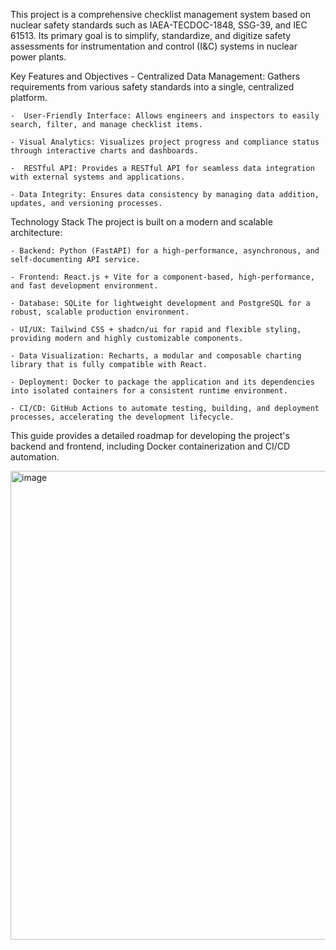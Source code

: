 This project is a comprehensive checklist management system based on nuclear safety standards such as IAEA-TECDOC-1848, SSG-39, and IEC 61513. Its primary goal is to simplify, standardize, and digitize safety assessments for instrumentation and control (I&C) systems in nuclear power plants.

Key Features and Objectives
    - Centralized Data Management: Gathers requirements from various safety standards into a single, centralized platform.
    
    -  User-Friendly Interface: Allows engineers and inspectors to easily search, filter, and manage checklist items.
    
    - Visual Analytics: Visualizes project progress and compliance status through interactive charts and dashboards.
    
    -  RESTful API: Provides a RESTful API for seamless data integration with external systems and applications.
    
    - Data Integrity: Ensures data consistency by managing data addition, updates, and versioning processes.

Technology Stack
The project is built on a modern and scalable architecture:

    - Backend: Python (FastAPI) for a high-performance, asynchronous, and self-documenting API service.
    
    - Frontend: React.js + Vite for a component-based, high-performance, and fast development environment.
    
    - Database: SQLite for lightweight development and PostgreSQL for a robust, scalable production environment.
    
    - UI/UX: Tailwind CSS + shadcn/ui for rapid and flexible styling, providing modern and highly customizable components.
    
    - Data Visualization: Recharts, a modular and composable charting library that is fully compatible with React.
    
    - Deployment: Docker to package the application and its dependencies into isolated containers for a consistent runtime environment.
    
    - CI/CD: GitHub Actions to automate testing, building, and deployment processes, accelerating the development lifecycle.

This guide provides a detailed roadmap for developing the project's backend and frontend, including Docker containerization and CI/CD automation.

<img width="2267" height="750" alt="image" src="https://github.com/user-attachments/assets/b523e34b-ef1b-4137-b727-6841673d9f4b" />
